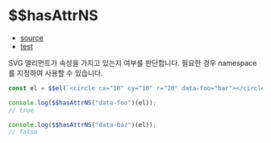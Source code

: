 # \$\$hasAttrNS

- [source](./hasAttrNS.index.js)
- [test](./hasAttrNS.spec.js)

SVG 엘리먼트가 속성을 가지고 있는지 여부를 판단합니다. 필요한 경우 namespace 를 지정하여 사용할 수 있습니다.

```javascript
const el = $$el(`<circle cx="10" cy="10" r="20" data-foo="bar"></circle>`)();

console.log($$hasAttrNS("data-foo")(el));
// true

console.log($$hasAttrNS("data-baz")(el));
// false
```
